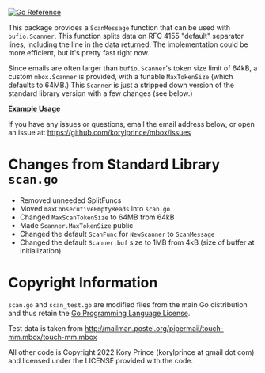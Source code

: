 [![Go Reference](https://pkg.go.dev/badge/github.com/korylprince/mbox.svg)](https://pkg.go.dev/github.com/korylprince/mbox)

This package provides a `ScanMessage` function that can be used with `bufio.Scanner`. This function splits data on RFC 4155 "default" separator lines, including the line in the data returned. The implementation could be more efficient, but it's pretty fast right now.

Since emails are often larger than `bufio.Scanner`'s token size limit of 64kB, a custom `mbox.Scanner` is provided, with a tunable `MaxTokenSize` (which defaults to 64MB.) This `Scanner` is just a stripped down version of the standard library version with a few changes (see below.)

**[Example Usage](https://pkg.go.dev/github.com/korylprince/mbox#example-Scanner)**

If you have any issues or questions, email the email address below, or open an issue at:
https://github.com/korylprince/mbox/issues

# Changes from Standard Library `scan.go`

* Removed unneeded SplitFuncs
* Moved `maxConsecutiveEmptyReads` into `scan.go`
* Changed `MaxScanTokenSize` to 64MB from 64kB
* Made `Scanner.MaxTokenSize` public
* Changed the default `ScanFunc` for `NewScanner` to `ScanMessage`
* Changed the default `Scanner.buf` size to 1MB from 4kB (size of buffer at initialization)


# Copyright Information

`scan.go` and `scan_test.go` are modified files from the main Go distribution and thus retain the [Go Programming Language License](https://golang.org/LICENSE).

Test data is taken from http://mailman.postel.org/pipermail/touch-mm.mbox/touch-mm.mbox

All other code is Copyright 2022 Kory Prince (korylprince at gmail dot com) and licensed under the LICENSE provided with the code.
